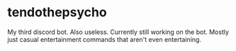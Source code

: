# tendothepsycho
My third discord bot. Also useless.
Currently still working on the bot.
Mostly just casual entertainment commands that aren't even entertaining.
